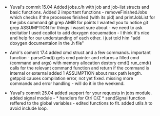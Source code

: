 - Yuval's commit 15.04
    Added jobs.c/h with job and job-list structs and basic functions.
    Added 2 important functions - removeFinishedJobs which checks if the processes finished (with its pid) and printJobList for the jobs command
    git grep AMIR for points I wanted you to notice
    git grep ASSUMPTION for things i wasnt sure about - we need to ask recitatior
    I used copilot to add doxygen docuemation - I think it's nice and help for our understanding of each other. i just told him "add doxygen documentaion in the .h file"

- Amir's commit 17.4
    added cmd struct and a few commands.
    important function -  parseCmd() gets cmd pointer and returns a filled cmd (command and args) with memory allocation
                          destory cmd()
                          run_cmd() calls for the relevant command function and return if the command is internal or external
    added 1 ASSUMPTION about max path length.
    getppid causes compilation error, not yet fixed.
    missing more commands and error handling - will do it in the weekend.


- Yuval's commit 25.04
    added support for your requests in jobs module.
    added signal module - 
        * handlers for Ctrl C/Z
        * sendSignal function
    reffered to the global variables - edited functions to fit.
    added utils.h to avoid include loop.